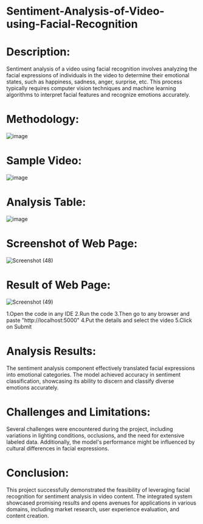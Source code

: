 # Sentiment-Analysis-of-Video-using-Facial-Recognition


# Description:

Sentiment analysis of a video using facial recognition involves analyzing the facial expressions of individuals in the video to determine their emotional states, such as happiness, sadness, anger, surprise, etc. This process typically requires computer vision techniques and machine learning algorithms to interpret facial features and recognize emotions accurately.

# Methodology:

![image](https://github.com/ParamjeetSingh29/Sentiment-Analysis-of-Video-using-Facial-Recognition-/assets/150776496/e348cab2-f68a-494f-a637-a042b321a591)

# Sample Video:

![image](https://github.com/ParamjeetSingh29/Sentiment-Analysis-of-Video-using-Facial-Recognition-/assets/150776496/b1b8207e-7f52-4c29-ae82-f9c3f6afb345)

# Analysis Table:

![image](https://github.com/ParamjeetSingh29/Sentiment-Analysis-of-Video-using-Facial-Recognition-/assets/150776496/30ed30a4-c315-44f1-b244-efc4f4849dea)

# Screenshot of Web Page:

![Screenshot (48)](https://github.com/ParamjeetSingh29/Sentiment-Analysis-of-Video-using-Facial-Recognition-/assets/150776496/1700bef0-a4f8-4462-807f-ad9a669b9ef3)

# Result of Web Page:

![Screenshot (49)](https://github.com/ParamjeetSingh29/Sentiment-Analysis-of-Video-using-Facial-Recognition-/assets/150776496/96a8fa86-827f-4d7c-a7ba-acd8a6aa3004)

1.Open the code in any IDE
2.Run the code
3.Then go to any browser and paste "http://localhost:5000"
4.Put the details and select the video
5.Click on Submit

# Analysis Results:

The sentiment analysis component effectively translated facial expressions into emotional categories. The model achieved accuracy in sentiment classification, showcasing its ability to discern and classify diverse emotions accurately.

# Challenges and Limitations:

Several challenges were encountered during the project, including variations in lighting conditions, occlusions, and the need for extensive labeled data. Additionally, the model's performance might be influenced by cultural differences in facial expressions.

# Conclusion:

This project successfully demonstrated the feasibility of leveraging facial recognition for sentiment analysis in video content. The integrated system showcased promising results and opens avenues for applications in various domains, including market research, user experience evaluation, and content creation.






